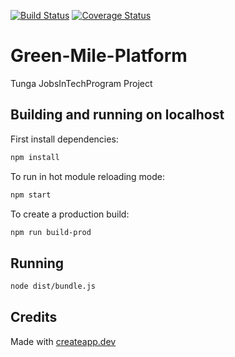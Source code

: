 [![Build Status](https://travis-ci.org/afashaisakiye/Green-Mile-Platform.svg?branch=master)](https://travis-ci.org/taniarascia/chip8) [![Coverage Status](https://coveralls.io/repos/github/afashaisakiye/Green-Mile-Platform/badge.svg?branch=refactor-code)](https://coveralls.io/github/afashaisakiye/Green-Mile-Platform?branch=refactor-code)

# Green-Mile-Platform
Tunga JobsInTechProgram Project

## Building and running on localhost

First install dependencies:

```sh
npm install
```

To run in hot module reloading mode:

```sh
npm start
```

To create a production build:

```sh
npm run build-prod
```

## Running

```sh
node dist/bundle.js
```

## Credits

Made with [createapp.dev](https://createapp.dev/)
